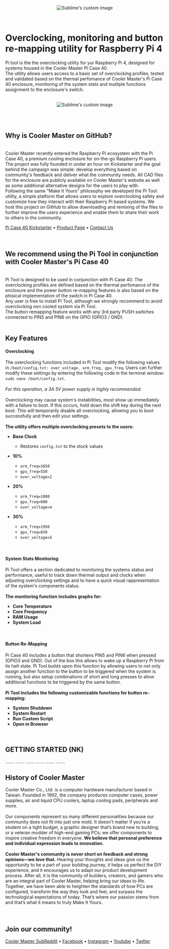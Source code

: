 <p align="center">
  <img src="https://i.imgur.com/Mjtqx6w.png" alt="Sublime's custom image"/>
</p>
<br />

# Overclocking, monitoring and button re-mapping utility for Raspberry Pi 4
Pi tool is the the overclocking utility for yur Raspberry Pi 4, designed for systems housed in the Cooler Master Pi Case 40. <br />
The utility allows users access to a basic set of overclocking profiles, tested and validated based on the thermal perfomance of Cooler Master's Pi Case 40 enclosure, monitoring of the system stats and mutliple functions assignment to the enclosure's switch.
<br />
<br />

<p align="center">
  <img src="https://i.imgur.com/9uufTjP.jpg" alt="Sublime's custom image"/>
</p>
<br />
<br />

## Why is Cooler Master on GitHub?
<br />
Cooler Master recently entered the Raspberry Pi ecosystem with the Pi Case 40, a premium cooling enclosure for on-the-go Raspberry Pi users.<br />
The project was fully founded in under an hour on Kickstarter and the goal behind the campaign was simple: develop everything based on community's feedback and deliver what the community needs. All CAD files for the enclosure are publicly available on Cooler Master's website as well as some additional alternative designs for the users to play with.<br />
Following the same "Make It Yours" philosophy we developed the Pi Tool utility, a simple platform that allows users to explore overclocking safely and customize how they interact with their Raspberry Pi based systems. We host this project on GitHub to allow downloading and remixing of the files to further improve the users experience and enable them to share their work to others in the community. <br />

[Pi Case 40 Kickstarter](https://www.kickstarter.com/projects/coolermaster/pi-case-40) • [Product Page](http://www.coolermaster.com/catalog/cases/raspberry-pi/pi-case-40/) • [Contact Us](https://account.coolermaster.com/IntroSupport.aspx)
<br />
<br />
<br />
## We recommend using the Pi Tool in conjunction with Cooler Master's Pi Case 40
<br />
Pi Tool is designed to be used in conjunction with Pi Case 40. The overclocking profiles are defined based on the thermal perfomance of the enclosure and the power button re-mapping features is also based on the phisical implementation of the switch in Pi Case 40.
<br />
Any user is free to install Pi Tool, although we strongly recommend to avoid overclocking non cooled system via Pi Tool.<br />
The button remapping feature works with any 3rd party PUSH switches connected to PIN5 and PIN6 on the GPIO (GPIO3 / GND).
<br />
<br />

## Key Features

#### Overclocking
The overclocking functions included in Pi Tool modify the following values in `/boot/config.txt: over_voltage, arm_freq, gpu_freq`.
Users can further modify these settings by entering the following code in the terminal window: `sudo nano /boot/config.txt`.
<br />
<br />
*For this operation, a 3A 5V power supply is highly recommended.*
<br />
<br />
Overclocking may cause system's instabilities, most show up immediately with a failure to boot. If this occurs, hold down the shift key during the next boot. This will temporarily disable all overclocking, allowing you to boot successfully and then edit your settings.<br />
<br />
**The utility offers multiple overclocking presets to the users:**
<br />
- **Base Clock**
  - Restores `config.txt` to the stock values

- **10%**
  - `arm_freq=1650`
  - `gpu_freq=550`
  - `over_voltage=2`

- **20%**
  - `arm_freq=1800`
  - `gpu_freq=600`
  - `over_voltage=4`

- **30%**
  - `arm_freq=1950`
  - `gpu_freq=650`
  - `over_voltage=5`

<br />

#### System Stats Monitoring
Pi Tool offers a section dedicated to monitoring the systems status and performance, useful to track down thermal output and clocks when adjusting overclocking settings and to have a quick visual rappresentation of the system's components status.
<br />
<br />
**The monitoring function includes graphs for:**
- **Core Temperature**
- **Core Frequency**
- **RAM Usage**
- **System Load**

<br />

#### Button Re-Mapping
Pi Case 40 includes a button that shortens PIN5 and PIN6 when pressed (GPIO3 and GND).
Out of the box this allows to wake up a Raspberry Pi from its halt state. Pi Tool builds upon this function by allowing users to not only assign another function to the button to be triggered when the system is running, but also setup combinations of short and long presses to allow additional functions to be triggered by the same button.
<br />
<br />
**Pi Tool includes the following customizable functions for button re-mapping:**
- **System Shutdown**
- **System Restart**
- **Run Custom Script**
- **Open in Browser**

<br />


## GETTING STARTED (NK)
.......
.......
.......
.......
.......
.......

## History of Cooler Master

Cooler Master Co., Ltd. is a computer hardware manufacturer based in Taiwan. Founded in 1992, the company produces computer cases, power supplies, air and liquid CPU coolers, laptop cooling pads, peripherals and more.<br />
<br />
Our components represent so many different personalities because our community does not fit into just one mold. It doesn’t matter if you’re a student on a tight budget, a graphic designer that’s brand new to building, or a veteran modder of high-end gaming PCs; we offer components to inspire creative freedom in everyone. **We believe that personal preference and individual expression leads to innovation.**<br />
<br />
**Cooler Master's community is never short on feedback and strong opinions—we love that.** Hearing your thoughts and ideas give us the opportunity to be a part of your building journey, it helps us perfect the DIY experience, and it encourages us to adapt our product development process. After all, it is the community of builders, creators, and gamers who are an integral part of Cooler Master, helping bring our ideas to life. Together, we have been able to heighten the standards of how PCs are configured, transform the way they look and feel, and surpass the technological expectations of today. That’s where our passion stems from and that’s what it means to truly Make It Yours.<br />
<br />
<br />

## Join our community!

[Cooler Master SubReddit](https://www.reddit.com/r/coolermaster/) • [Facebook](https://www.facebook.com/coolermaster/) • [Instagram](https://www.instagram.com/coolermaster/?hl=en) • [Youtube](https://www.youtube.com/channel/UCojNjp-K3t9NyTTlsFXQkGA) • [Twitter](https://twitter.com/CoolerMaster?ref_src=twsrc%5Egoogle%7Ctwcamp%5Eserp%7Ctwgr%5Eauthor)




